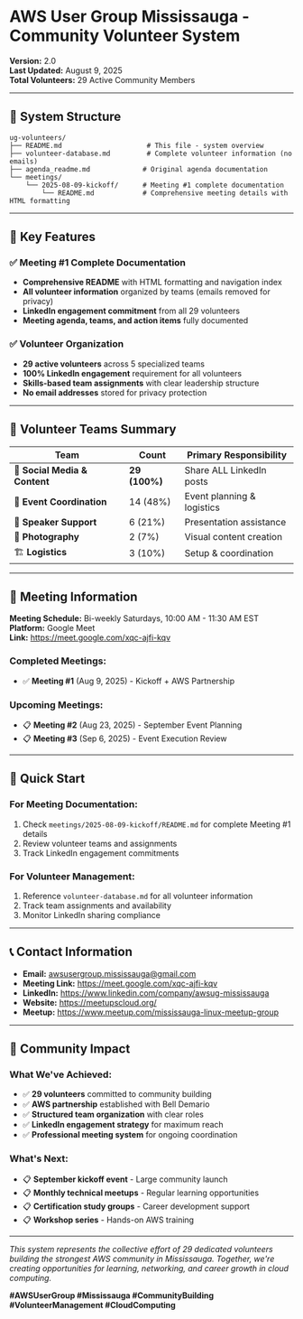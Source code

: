 # AWS User Group Mississauga - Community Volunteer System

**Version:** 2.0  
**Last Updated:** August 9, 2025  
**Total Volunteers:** 29 Active Community Members

---

## 📁 System Structure

```
ug-volunteers/
├── README.md                     # This file - system overview
├── volunteer-database.md         # Complete volunteer information (no emails)
├── agenda_readme.md             # Original agenda documentation
└── meetings/
    └── 2025-08-09-kickoff/      # Meeting #1 complete documentation
        └── README.md            # Comprehensive meeting details with HTML formatting
```

---

## 🎯 Key Features

### ✅ **Meeting #1 Complete Documentation**
- **Comprehensive README** with HTML formatting and navigation index
- **All volunteer information** organized by teams (emails removed for privacy)
- **LinkedIn engagement commitment** from all 29 volunteers
- **Meeting agenda, teams, and action items** fully documented

### ✅ **Volunteer Organization**
- **29 active volunteers** across 5 specialized teams
- **100% LinkedIn engagement** requirement for all volunteers
- **Skills-based team assignments** with clear leadership structure
- **No email addresses** stored for privacy protection

---

## 👥 Volunteer Teams Summary

| Team | Count | Primary Responsibility |
|------|-------|----------------------|
| 📱 **Social Media & Content** | **29 (100%)** | Share ALL LinkedIn posts |
| 🎯 **Event Coordination** | 14 (48%) | Event planning & logistics |
| 🎤 **Speaker Support** | 6 (21%) | Presentation assistance |
| 📸 **Photography** | 2 (7%) | Visual content creation |
| 🏗️ **Logistics** | 3 (10%) | Setup & coordination |

---

## 📅 Meeting Information

**Meeting Schedule:** Bi-weekly Saturdays, 10:00 AM - 11:30 AM EST  
**Platform:** Google Meet  
**Link:** https://meet.google.com/xqc-ajfi-kqv  

### Completed Meetings:
- ✅ **Meeting #1** (Aug 9, 2025) - Kickoff + AWS Partnership

### Upcoming Meetings:
- 📋 **Meeting #2** (Aug 23, 2025) - September Event Planning
- 📋 **Meeting #3** (Sep 6, 2025) - Event Execution Review

---

## 🚀 Quick Start

### For Meeting Documentation:
1. Check `meetings/2025-08-09-kickoff/README.md` for complete Meeting #1 details
2. Review volunteer teams and assignments
3. Track LinkedIn engagement commitments

### For Volunteer Management:
1. Reference `volunteer-database.md` for all volunteer information
2. Track team assignments and availability
3. Monitor LinkedIn sharing compliance

---

## 📞 Contact Information

- **Email:** awsusergroup.mississauga@gmail.com
- **Meeting Link:** https://meet.google.com/xqc-ajfi-kqv
- **LinkedIn:** https://www.linkedin.com/company/awsug-mississauga
- **Website:** https://meetupscloud.org/
- **Meetup:** https://www.meetup.com/mississauga-linux-meetup-group

---

## 🎉 Community Impact

### What We've Achieved:
- ✅ **29 volunteers** committed to community building
- ✅ **AWS partnership** established with Bell Demario
- ✅ **Structured team organization** with clear roles
- ✅ **LinkedIn engagement strategy** for maximum reach
- ✅ **Professional meeting system** for ongoing coordination

### What's Next:
- 📋 **September kickoff event** - Large community launch
- 📋 **Monthly technical meetups** - Regular learning opportunities
- 📋 **Certification study groups** - Career development support
- 📋 **Workshop series** - Hands-on AWS training

---

*This system represents the collective effort of 29 dedicated volunteers building the strongest AWS community in Mississauga. Together, we're creating opportunities for learning, networking, and career growth in cloud computing.*

**#AWSUserGroup #Mississauga #CommunityBuilding #VolunteerManagement #CloudComputing**
